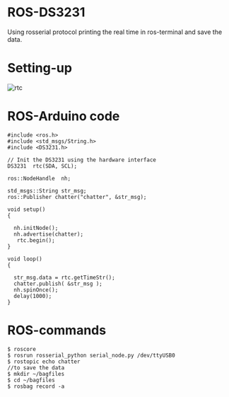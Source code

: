 # ROS-DS3231
Using rosserial protocol printing the real time in ros-terminal and save the data.

# Setting-up

![rtc](https://drive.google.com/open?id=1otZTCuKmVugRkdxvtusPQk8s8IvzB4F7)

# ROS-Arduino code

```
#include <ros.h>
#include <std_msgs/String.h>
#include <DS3231.h>

// Init the DS3231 using the hardware interface
DS3231  rtc(SDA, SCL);

ros::NodeHandle  nh;

std_msgs::String str_msg;
ros::Publisher chatter("chatter", &str_msg);

void setup()
{
   
  nh.initNode();
  nh.advertise(chatter);
   rtc.begin();
}

void loop()
{
 
  str_msg.data = rtc.getTimeStr();
  chatter.publish( &str_msg );
  nh.spinOnce();
  delay(1000);
}
```
# ROS-commands

```
$ roscore
$ rosrun rosserial_python serial_node.py /dev/ttyUSB0
$ rostopic echo chatter
//to save the data
$ mkdir ~/bagfiles
$ cd ~/bagfiles
$ rosbag record -a

```



